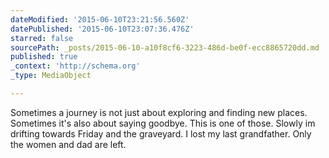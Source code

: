 ```yaml
---
dateModified: '2015-06-10T23:21:56.560Z'
datePublished: '2015-06-10T23:07:36.476Z'
starred: false
sourcePath: _posts/2015-06-10-a10f8cf6-3223-486d-be0f-ecc8865720dd.md
published: true
_context: 'http://schema.org'
_type: MediaObject

---
```

Sometimes a journey is not just about exploring and finding new places. Sometimes it's also about saying goodbye. This is one of those. Slowly im drifting towards Friday and the graveyard. I lost my last grandfather. Only the women and dad are left.